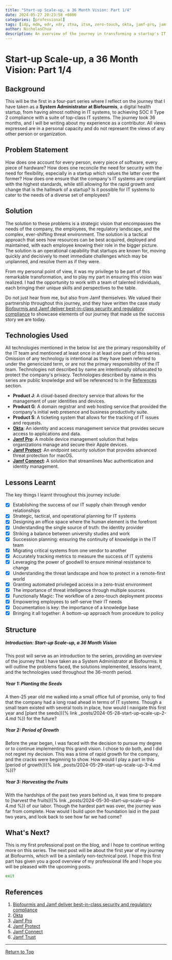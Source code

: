 ```yaml
---
title: "Start-up Scale-up, a 36 Month Vision: Part 1/4"
date: 2024-05-27 20:23:58 +0800
categories: [professional]
tags: [idp, mdm, edr, xdr, ztna, itsm, zero-touch, okta, jamf-pro, jamf-protect, jamf-connect]
author: NicholasChua
description: An overview of the journey in transforming a startup's IT systems from nothing to SOC II Type 2 compliance in 36 months.
---
```


# Start-up Scale-up, a 36 Month Vision: Part 1/4

## Background

This will be the first in a four-part series where I reflect on the journey that I have taken as a **System Administrator at Biofourmis**, a digital health startup, from having almost nothing in IT systems, to achieving SOC II Type 2 compliance with a suite of top-class IT systems. The journey took 36 months, and I will be writing about my experience as a contributor. All views expressed are in a personal capacity and do not represent the views of any other person or organization.

## Problem Statement

How does one account for every person, every piece of software, every piece of hardware? How does one reconcile the need for security with the need for flexibility, especially in a startup which values the latter over the former? How does one ensure that the company's IT systems are compliant with the highest standards, while still allowing for the rapid growth and change that is the hallmark of a startup? Is it possible for IT systems to cater to the needs of a diverse set of employees?

## Solution

The solution to these problems is a strategic vision that encompasses the needs of the company, the employees, the regulatory landscape, and the complex, ever-shifting threat environment. The solution is a tactical approach that sees how resources can be best acquired, deployed and maintained, with each employee knowing their role in the bigger picture. The solution is an operational capability that startups are known for, moving quickly and decisively to meet immediate challenges which may be unplanned, and resolve them as if they were.

From my personal point of view, it was my privilege to be part of this remarkable transformation, and to play my part in ensuring this vision was realized. I had the opportunity to work with a team of talented individuals, each bringing their unique skills and perspectives to the table.

Do not just hear from me, but also from Jamf themselves. We valued their partnership throughout this journey, and they have written the case study [Biofourmis and Jamf deliver best-in-class security and regulatory compliance][1] to showcase elements of our journey that made us the success story we are today.

## Technologies Used

All technologies mentioned in the below list are the primary responsibility of the IT team and mentioned at least once in at least one part of this series. Omission of any technology is intentional as they have been referred to under the genericized term, or are not the primary responsibility of the IT team. Technologies not described by name are intentionally obfuscated to protect the company's privacy. Technologies described by name in this series are public knowledge and will be referenced to in the [References](#references) section. 

- **Product J**: A cloud-based directory service that allows for the management of user identities and devices.
- **Product G**: A domain registrar and web hosting service that provided the company's initial web presence and business productivity suite.
- **Product S**: A ticketing system that allows for the tracking of IT issues and requests.
- [**Okta**][2]: An identity and access management service that provides secure access to applications and data.
- [**Jamf Pro**][3]: A mobile device management solution that helps organizations manage and secure their Apple devices.
- [**Jamf Protect**][4]: An endpoint security solution that provides advanced threat protection for macOS.
- [**Jamf Connect**][5]: A solution that streamlines Mac authentication and identity management.

## Lessons Learnt

The key things I learnt throughout this journey include:

- [x] Establishing the success of our IT supply chain through vendor relationships
- [x] Strategic, tactical, and operational planning for IT systems
- [x] Designing an office space where the human element is the forefront
- [x] Understanding the single source of truth: the identity provider
- [x] Striking a balance between university studies and work
- [x] Succession planning: ensuring the continuity of knowledge in the IT team
- [x] Migrating critical systems from one vendor to another
- [x] Accurately tracking metrics to measure the success of IT systems
- [x] Leveraging the power of goodwill to ensure minimal resistance to change
- [x] Understanding the threat landscape and how to protect in a remote-first world
- [x] Granting automated privileged access in a zero-trust environment
- [x] The importance of threat intelligence through multiple sources
- [x] Functionally Magic: The workflow of a zero-touch deployment process
- [x] Empowering employees to self-serve their IT needs
- [x] Documentation is key: the importance of a knowledge base
- [x] Bringing it all together: A bottom-up approach from procedure to policy

## Structure

##### Introduction: Start-up Scale-up, a 36 Month Vision

This post will serve as an introduction to the series, providing an overview of the journey that I have taken as a System Administrator at Biofourmis. It will outline the problems faced, the solutions implemented, lessons learnt, and the technologies used throughout the 36-month period.

##### Year 1: Planting the Seeds

A then-25 year old me walked into a small office full of promise, only to find that the company had a long road ahead in terms of IT systems. Though a small team existed with several tools in place, how would I navigate this first year and [plant the seeds]({% link _posts/2024-05-28-start-up-scale-up-2-4.md %}) for the future?

##### Year 2: Period of Growth

Before the year began, I was faced with the decision to pursue my degree or to continue implementing this grand vision. I chose to do both, and I did not regret my decision. This was a time of rapid growth for the company, and the cracks were beginning to show. How would I play a part in this [period of growth]({% link _posts/2024-05-29-start-up-scale-up-3-4.md %})?

##### Year 3: Harvesting the Fruits

With the hardships of the past two years behind us, it was time to prepare to [harvest the fruits]({% link _posts/2024-05-30-start-up-scale-up-4-4.md %}) of our labor. Though the hardest part was over, the journey was far from complete. How would I build upon the foundation laid in the past two years, and look back to see how far we had come?

## What's Next?

This is my first professional post on the blog, and I hope to continue writing more on this series. The next post will be about the first year of my journey at Biofourmis, which will be a similarly non-technical post. I hope this first part has given you a good overview of my professional life and I hope you will be pleased with the upcoming posts.

```bash
exit
```

## References

1. [Biofourmis and Jamf deliver best-in-class security and regulatory compliance][1]
2. [Okta][2]
3. [Jamf Pro][3]
4. [Jamf Protect][4]
5. [Jamf Connect][5]
6. [Jamf Trust][6]

[1]: https://www.jamf.com/resources/case-studies/biofourmis-and-jamf-deliver-best-in-class-security-and-regulatory-compliance/
[2]: https://www.okta.com/
[3]: https://www.jamf.com/products/jamf-pro/
[4]: https://www.jamf.com/products/jamf-protect/
[5]: https://www.jamf.com/products/jamf-connect/
[6]: https://www.jamf.com/products/jamf-trust/

---

[Return to Top](#start-up-scale-up-a-36-month-vision-part-14)